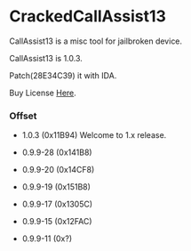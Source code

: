 # CrackedCallAssist13

CallAssist13 is a misc tool for jailbroken device.

CallAssist13 is 1.0.3.

Patch(28E34C39) it with IDA. 

Buy License [Here](http://buy.htv123.com/).

### Offset

- 1.0.3 (0x11B94) Welcome to 1.x release.

- 0.9.9-28 (0x141B8)

- 0.9.9-20 (0x14CF8)

- 0.9.9-19 (0x151B8)

- 0.9.9-17 (0x1305C)

- 0.9.9-15 (0x12FAC)

- 0.9.9-11 (0x?)

